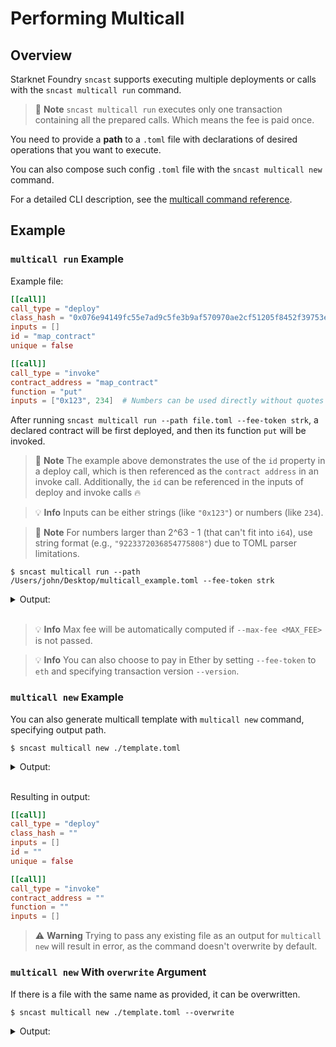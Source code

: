 # Performing Multicall

## Overview

Starknet Foundry `sncast` supports executing multiple deployments or calls with the `sncast multicall run` command.

> 📝 **Note**
> `sncast multicall run` executes only one transaction containing all the prepared calls. Which means the fee is paid once.

You need to provide a **path** to a `.toml` file with declarations of desired operations that you want to execute.

You can also compose such config `.toml` file with the `sncast multicall new` command.

For a detailed CLI description, see the [multicall command reference](../appendix/sncast/multicall/multicall.md).

## Example

### `multicall run` Example

Example file:

```toml
[[call]]
call_type = "deploy"
class_hash = "0x076e94149fc55e7ad9c5fe3b9af570970ae2cf51205f8452f39753e9497fe849"
inputs = []
id = "map_contract"
unique = false

[[call]]
call_type = "invoke"
contract_address = "map_contract"
function = "put"
inputs = ["0x123", 234]  # Numbers can be used directly without quotes
```

After running `sncast multicall run --path file.toml --fee-token strk`, a declared contract will be first deployed, and then its function `put` will be invoked.

> 📝 **Note**
> The example above demonstrates the use of the `id` property in a deploy call, which is then referenced as the `contract address` in an invoke call.
Additionally, the `id` can be referenced in the inputs of deploy and invoke calls 🔥

> 💡 **Info**
> Inputs can be either strings (like `"0x123"`) or numbers (like `234`).

> 📝 **Note**
> For numbers larger than 2^63 - 1 (that can't fit into `i64`), use string format (e.g., `"9223372036854775808"`) due to TOML parser limitations.

```shell
$ sncast multicall run --path /Users/john/Desktop/multicall_example.toml --fee-token strk
```

<details>
<summary>Output:</summary>

```shell
command: multicall
transaction_hash: 0x38fb8a0432f71bf2dae746a1b4f159a75a862e253002b48599c9611fa271dcb

To see invocation details, visit:
transaction: https://starkscan.co/tx/0x38fb8a0432...
```
</details>
<br>

> 💡 **Info**
> Max fee will be automatically computed if `--max-fee <MAX_FEE>` is not passed.

> 💡 **Info**
> You can also choose to pay in Ether by setting `--fee-token` to `eth` and specifying transaction version `--version`.


### `multicall new` Example

You can also generate multicall template with `multicall new` command, specifying output path.
```shell
$ sncast multicall new ./template.toml
```

<details>
<summary>Output:</summary>

```shell
Multicall template successfully saved in ./template.toml
```
</details>
<br>

Resulting in output:
```toml
[[call]]
call_type = "deploy"
class_hash = ""
inputs = []
id = ""
unique = false

[[call]]
call_type = "invoke"
contract_address = ""
function = ""
inputs = []
```

> ⚠️ **Warning**
> Trying to pass any existing file as an output for `multicall new` will result in error, as the command doesn't overwrite by default.

### `multicall new` With `overwrite` Argument

If there is a file with the same name as provided, it can be overwritten.

```shell
$ sncast multicall new ./template.toml --overwrite
```

<details>
<summary>Output:</summary>

```shell
Multicall template successfully saved in ./new_multicall_template.toml
```
</details>
